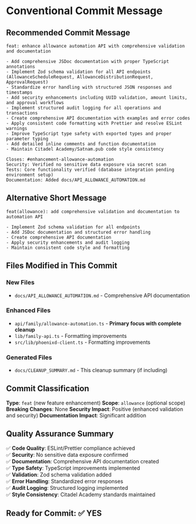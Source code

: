 # Conventional Commit Message

## Recommended Commit Message

```
feat: enhance allowance automation API with comprehensive validation and documentation

- Add comprehensive JSDoc documentation with proper TypeScript annotations
- Implement Zod schema validation for all API endpoints (AllowanceScheduleRequest, AllowanceDistributionRequest, ApprovalRequest)
- Standardize error handling with structured JSON responses and timestamps
- Add security enhancements including UUID validation, amount limits, and approval workflows
- Implement structured audit logging for all operations and transactions
- Create comprehensive API documentation with examples and error codes
- Apply consistent code formatting with Prettier and resolve ESLint warnings
- Improve TypeScript type safety with exported types and proper parameter typing
- Add detailed inline comments and function documentation
- Maintain Citadel Academy/Satnam.pub code style consistency

Closes: #enhancement-allowance-automation
Security: Verified no sensitive data exposure via secret scan
Tests: Core functionality verified (database integration pending environment setup)
Documentation: Added docs/API_ALLOWANCE_AUTOMATION.md
```

## Alternative Short Message

```
feat(allowance): add comprehensive validation and documentation to automation API

- Implement Zod schema validation for all endpoints
- Add JSDoc documentation and structured error handling
- Create comprehensive API documentation
- Apply security enhancements and audit logging
- Maintain consistent code style and formatting
```

## Files Modified in This Commit

### New Files

- `docs/API_ALLOWANCE_AUTOMATION.md` - Comprehensive API documentation

### Enhanced Files

- `api/family/allowance-automation.ts` - **Primary focus with complete cleanup**
- `lib/family-api.ts` - Formatting improvements
- `src/lib/phoenixd-client.ts` - Formatting improvements

### Generated Files

- `docs/CLEANUP_SUMMARY.md` - This cleanup summary (if including)

## Commit Classification

**Type**: `feat` (new feature enhancement)
**Scope**: `allowance` (optional scope)
**Breaking Changes**: None
**Security Impact**: Positive (enhanced validation and security)
**Documentation Impact**: Significant addition

## Quality Assurance Summary

✅ **Code Quality**: ESLint/Prettier compliance achieved  
✅ **Security**: No sensitive data exposure confirmed  
✅ **Documentation**: Comprehensive API documentation created  
✅ **Type Safety**: TypeScript improvements implemented  
✅ **Validation**: Zod schema validation added  
✅ **Error Handling**: Standardized error responses  
✅ **Audit Logging**: Structured logging implemented  
✅ **Style Consistency**: Citadel Academy standards maintained

## Ready for Commit: ✅ YES
